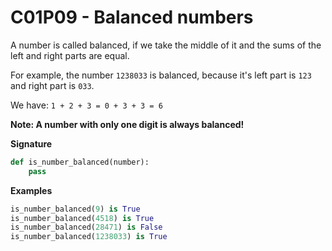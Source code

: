 # C01P09 - Balanced numbers

A number is called balanced, if we take the middle of it and the sums of the left and right parts are equal.

For example, the number `1238033` is balanced, because it's left part is `123` and right part is `033`.

We have: `1 + 2 + 3 = 0 + 3 + 3 = 6`

**Note: A number with only one digit is always balanced!**

**Signature**

```python
def is_number_balanced(number):
    pass
```

**Examples**

```python
is_number_balanced(9) is True
is_number_balanced(4518) is True
is_number_balanced(28471) is False
is_number_balanced(1238033) is True
```
